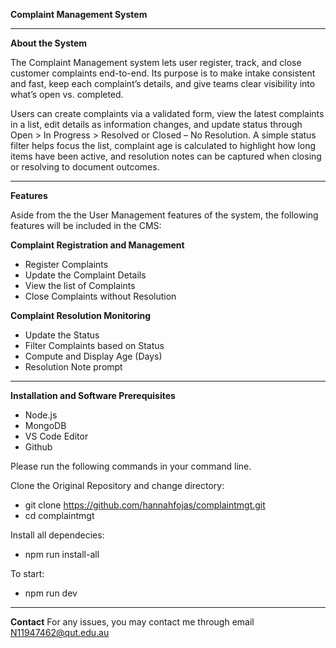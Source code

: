 
**Complaint Management System**

---

**About the System**

The Complaint Management system lets user register, track, and close customer complaints end-to-end. Its purpose is to make intake consistent and fast, keep each complaint’s details, and give teams clear visibility into what’s open vs. completed.

Users can create complaints via a validated form, view the latest complaints in a list, edit details as information changes, and update status through Open > In Progress > Resolved or Closed – No Resolution. A simple status filter helps focus the list, complaint age is calculated to highlight how long items have been active, and resolution notes can be captured when closing or resolving to document outcomes.


---
**Features**

Aside from the the User Management features of the system, the following features will be included in the CMS:

**Complaint Registration and Management**
* Register Complaints
* Update the Complaint Details
* View the list of Complaints
* Close Complaints without Resolution

**Complaint Resolution Monitoring**
* Update the Status
* Filter Complaints based on Status
* Compute and Display Age (Days)
* Resolution Note prompt


---
**Installation and Software Prerequisites**
* Node.js
* MongoDB
* VS Code Editor
* Github

Please run the following commands in your command line.

Clone the Original Repository and change directory:
* git clone https://github.com/hannahfojas/complaintmgt.git
* cd complaintmgt

Install all dependecies:
* npm run install-all

To start:
* npm run dev

---
**Contact**
For any issues, you may contact me through email N11947462@qut.edu.au


